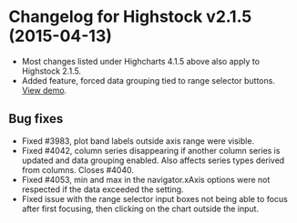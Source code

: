 # Changelog for Highstock v2.1.5 (2015-04-13)
        
- Most changes listed under Highcharts 4.1.5 above also apply to Highstock 2.1.5.
- Added feature, forced data grouping tied to range selector buttons. [View demo](https://jsfiddle.net/gh/get/jquery/1.7.2/highslide-software/highcharts.com/tree/master/samples/stock/rangeselector/datagrouping/).

## Bug fixes
- Fixed #3983, plot band labels outside axis range were visible.
- Fixed #4042, column series disappearing if another column series is updated and data grouping enabled. Also affects series types derived from columns. Closes #4040.
- Fixed #4053, min and max in the navigator.xAxis options were not respected if the data exceeded the setting.
- Fixed issue with the range selector input boxes not being able to focus after first focusing, then clicking on the chart outside the input.